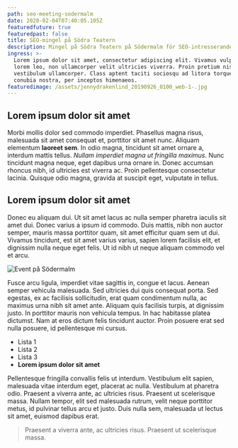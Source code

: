 ```yaml
---
path: seo-meeting-sodermalm
date: 2020-02-04T07:40:05.105Z
featuredfuture: true
featuredpast: false
title: SEO-mingel på Södra Teatern
description: Mingel på Södra Teatern på Södermalm för SEO-intresserande tjejer
ingress: >-
  Lorem ipsum dolor sit amet, consectetur adipiscing elit. Vivamus vulputate
  lorem leo, non ullamcorper velit ultricies viverra. Proin pretium nisi id est
  vestibulum ullamcorper. Class aptent taciti sociosqu ad litora torquent per
  conubia nostra, per inceptos himenaeos.
featuredimage: /assets/jennydrakenlind_20190926_0100_web-1-.jpg
---
```

## Lorem ipsum dolor sit amet

Morbi mollis dolor sed commodo imperdiet. Phasellus magna risus, malesuada sit amet consequat et, porttitor sit amet nunc. Aliquam elementum **laoreet sem**. In odio magna, tincidunt sit amet ornare a, interdum mattis tellus. _Nullam imperdiet magna ut fringilla maximus_. Nunc tincidunt magna neque, eget dapibus urna ornare in. Donec accumsan rhoncus nibh, id ultricies est viverra ac. Proin pellentesque consectetur lacinia. Quisque odio magna, gravida at suscipit eget, vulputate in tellus.

## Lorem ipsum dolor sit amet

Donec eu aliquam dui. Ut sit amet lacus ac nulla semper pharetra iaculis sit amet dui. Donec varius a ipsum id commodo. Duis mattis, nibh non auctor semper, mauris massa porttitor quam, sit amet efficitur quam sem ut dui. Vivamus tincidunt, est sit amet varius varius, sapien lorem facilisis elit, et dignissim nulla neque eget felis. Ut id nibh ut neque aliquam commodo vel et arcu. 

![Event på Södermalm](/assets/jakob-dalbjorn-cukjre3nyyc-unsplash.jpg "Södra Teatern")

Fusce arcu ligula, imperdiet vitae sagittis in, congue et lacus. Aenean semper vehicula malesuada. Sed ultricies dui quis consequat porta. Sed egestas, ex ac facilisis sollicitudin, erat quam condimentum nulla, ac maximus urna nibh sit amet ante. Aliquam quis facilisis turpis, at dignissim justo. In porttitor mauris non vehicula tempus. In hac habitasse platea dictumst. Nam at eros dictum felis tincidunt auctor. Proin posuere erat sed nulla posuere, id pellentesque mi cursus.

* Lista 1
* Lista 2
* Lista 3
* **Lorem ipsum dolor sit amet**

Pellentesque fringilla convallis felis ut interdum. Vestibulum elit sapien, malesuada vitae interdum eget, placerat ac nulla. Vestibulum at pharetra odio. Praesent a viverra ante, ac ultricies risus. Praesent ut scelerisque massa. Nullam tempor, elit sed malesuada rutrum, velit neque porttitor metus, id pulvinar tellus arcu et justo. Duis nulla sem, malesuada ut lectus sit amet, euismod dapibus erat.

> Praesent a viverra ante, ac ultricies risus. Praesent ut scelerisque massa.
